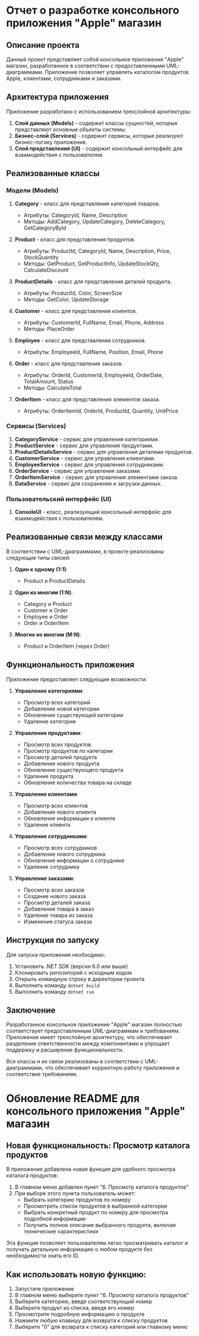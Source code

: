 # Отчет о разработке консольного приложения "Apple" магазин

## Описание проекта

Данный проект представляет собой консольное приложение "Apple" магазин, разработанное в соответствии с предоставленными UML-диаграммами. Приложение позволяет управлять каталогом продуктов Apple, клиентами, сотрудниками и заказами.

## Архитектура приложения

Приложение разработано с использованием трехслойной архитектуры:

1. **Слой данных (Models)** - содержит классы сущностей, которые представляют основные объекты системы.
2. **Бизнес-слой (Services)** - содержит сервисы, которые реализуют бизнес-логику приложения.
3. **Слой представления (UI)** - содержит консольный интерфейс для взаимодействия с пользователем.

## Реализованные классы

### Модели (Models)

1. **Category** - класс для представления категорий товаров.
   - Атрибуты: CategoryId, Name, Description
   - Методы: AddCategory, UpdateCategory, DeleteCategory, GetCategoryById

2. **Product** - класс для представления продуктов.
   - Атрибуты: ProductId, CategoryId, Name, Description, Price, StockQuantity
   - Методы: GetProduct, GetProductInfo, UpdateStockQty, CalculateDiscount

3. **ProductDetails** - класс для представления деталей продукта.
   - Атрибуты: ProductId, Color, ScreenSize
   - Методы: GetColor, UpdateStorage

4. **Customer** - класс для представления клиентов.
   - Атрибуты: CustomerId, FullName, Email, Phone, Address
   - Методы: PlaceOrder

5. **Employee** - класс для представления сотрудников.
   - Атрибуты: EmployeeId, FullName, Position, Email, Phone

6. **Order** - класс для представления заказов.
   - Атрибуты: OrderId, CustomerId, EmployeeId, OrderDate, TotalAmount, Status
   - Методы: CalculateTotal

7. **OrderItem** - класс для представления элементов заказа.
   - Атрибуты: OrderItemId, OrderId, ProductId, Quantity, UnitPrice

### Сервисы (Services)

1. **CategoryService** - сервис для управления категориями.
2. **ProductService** - сервис для управления продуктами.
3. **ProductDetailsService** - сервис для управления деталями продуктов.
4. **CustomerService** - сервис для управления клиентами.
5. **EmployeeService** - сервис для управления сотрудниками.
6. **OrderService** - сервис для управления заказами.
7. **OrderItemService** - сервис для управления элементами заказа.
8. **DataService** - сервис для сохранения и загрузки данных.

### Пользовательский интерфейс (UI)

1. **ConsoleUI** - класс, реализующий консольный интерфейс для взаимодействия с пользователем.

## Реализованные связи между классами

В соответствии с UML-диаграммами, в проекте реализованы следующие типы связей:

1. **Один к одному (1:1)**:
   - Product и ProductDetails

2. **Один ко многим (1:N)**:
   - Category и Product
   - Customer и Order
   - Employee и Order
   - Order и OrderItem

3. **Многие ко многим (M:N)**:
   - Product и OrderItem (через Order)

## Функциональность приложения

Приложение предоставляет следующие возможности:

1. **Управление категориями**:
   - Просмотр всех категорий
   - Добавление новой категории
   - Обновление существующей категории
   - Удаление категории

2. **Управление продуктами**:
   - Просмотр всех продуктов
   - Просмотр продуктов по категории
   - Просмотр деталей продукта
   - Добавление нового продукта
   - Обновление существующего продукта
   - Удаление продукта
   - Обновление количества товара на складе

3. **Управление клиентами**:
   - Просмотр всех клиентов
   - Добавление нового клиента
   - Обновление информации о клиенте
   - Удаление клиента

4. **Управление сотрудниками**:
   - Просмотр всех сотрудников
   - Добавление нового сотрудника
   - Обновление информации о сотруднике
   - Удаление сотрудника

5. **Управление заказами**:
   - Просмотр всех заказов
   - Создание нового заказа
   - Просмотр деталей заказа
   - Добавление товара в заказ
   - Удаление товара из заказа
   - Изменение статуса заказа

## Инструкция по запуску

Для запуска приложения необходимо:

1. Установить .NET SDK (версия 6.0 или выше)
2. Клонировать репозиторий с исходным кодом
3. Открыть командную строку в директории проекта
4. Выполнить команду `dotnet build`
5. Выполнить команду `dotnet run`

## Заключение

Разработанное консольное приложение "Apple" магазин полностью соответствует предоставленным UML-диаграммам и требованиям. Приложение имеет трехслойную архитектуру, что обеспечивает разделение ответственности между компонентами и упрощает поддержку и расширение функциональности.

Все классы и их связи реализованы в соответствии с UML-диаграммами, что обеспечивает корректную работу приложения и соответствие требованиям.
# Обновление README для консольного приложения "Apple" магазин

## Новая функциональность: Просмотр каталога продуктов

В приложение добавлена новая функция для удобного просмотра каталога продуктов:

1. В главном меню добавлен пункт "6. Просмотр каталога продуктов"
2. При выборе этого пункта пользователь может:
   - Выбрать категорию продуктов по номеру
   - Просмотреть список продуктов в выбранной категории
   - Выбрать конкретный продукт по номеру для просмотра подробной информации
   - Получить полное описание выбранного продукта, включая технические характеристики

Эта функция позволяет пользователям легко просматривать каталог и получать детальную информацию о любом продукте без необходимости знать его ID.

## Как использовать новую функцию:

1. Запустите приложение
2. В главном меню выберите пункт "6. Просмотр каталога продуктов"
3. Выберите категорию, введя соответствующий номер
4. Выберите продукт из списка, введя его номер
5. Просмотрите подробную информацию о продукте
6. Нажмите любую клавишу для возврата к списку продуктов
7. Выберите "0" для возврата к списку категорий или главному меню
